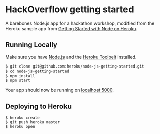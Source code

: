 # HackOverflow getting started

A barebones Node.js app for a hackathon workshop, modified from the Heroku sample app from [Getting Started with Node on Heroku](https://devcenter.heroku.com/articles/getting-started-with-nodejs).

## Running Locally

Make sure you have [Node.js](http://nodejs.org/) and the [Heroku Toolbelt](https://toolbelt.heroku.com/) installed.

```sh
$ git clone git@github.com:heroku/node-js-getting-started.git
$ cd node-js-getting-started
$ npm install
$ npm start
```

Your app should now be running on [localhost:5000](http://localhost:5000/).

## Deploying to Heroku

```
$ heroku create
$ git push heroku master
$ heroku open
```